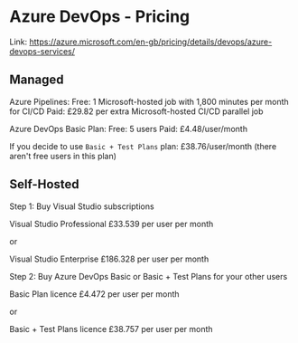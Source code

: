 # Azure DevOps - Pricing

Link: <https://azure.microsoft.com/en-gb/pricing/details/devops/azure-devops-services/>

## Managed

Azure Pipelines:
  Free:
    1 Microsoft-hosted job with 1,800 minutes per month for CI/CD
  Paid:
    £29.82 per extra Microsoft-hosted CI/CD parallel job

Azure DevOps Basic Plan:
  Free:
    5 users
  Paid:
    £4.48/user/month

If you decide to use `Basic + Test Plans` plan:
  £38.76/user/month (there aren't free users in this plan)

## Self-Hosted

Step 1: Buy Visual Studio subscriptions

  Visual Studio Professional
    £33.539 per user per month

  or

  Visual Studio Enterprise
    £186.328 per user per month

Step 2: Buy Azure DevOps Basic or Basic + Test Plans for your other users

  Basic Plan licence
    £4.472 per user per month

  or

  Basic + Test Plans licence
    £38.757 per user per month
